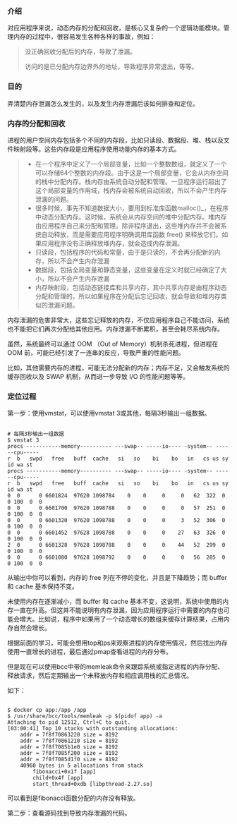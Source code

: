 ### 介绍

对应用程序来说，动态内存的分配和回收，是核心又复杂的一个逻辑功能模块。管理内存的过程中，很容易发生各种各样的事故，例如：

> 没正确回收分配后的内存，导致了泄漏。
>
> 访问的是已分配内存边界外的地址，导致程序异常退出，等等。

### 目的

弄清楚内存泄漏怎么发生的，以及发生内存泄漏后该如何排查和定位。

### 内存的分配和回收

进程的用户空间内存包括多个不同的内存段，比如只读段、数据段、堆、栈以及文件映射段等。这些内存段是应用程序使用功能内存的基本方式。

> - 在一个程序中定义了一个局部变量，比如一个整数数组，就定义了一个可以存储64个整数的内存段。由于这是一个局部变量，它会从内存空间的栈中分配内存。栈内存由系统自动分配和管理。一旦程序运行超出了这个局部变量的作用域，栈内存会被系统自动回收，所以不会产生内存泄漏的问题。
> - 很多时候，事先不知道数据大小，要用到标准库函数malloc()_，在程序中动态分配内存。这时候，系统会从内存空间的堆中分配内存。堆内存由应用程序自己来分配和管理。除非程序退出，这些堆内存并不会被系统自动释放，而是需要应用程序明确调用库函数 free() 来释放它们。如果应用程序没有正确释放堆内存，就会造成内存泄漏。
> - 只读段，包括程序的代码和常量，由于是只读的，不会再分配新的内存，所以不会产生内存泄漏
> - 数据段，包括全局变量和静态变量，这些变量在定义时就已经确定了大小，所以不会产生内存泄漏
> - 内存映射段，包括动态链接库和共享内存，其中共享内存是由程序动态分配和管理的，所以如果程序在分配后忘记回收，就会导致和堆内存类似的泄漏问题。

内存泄漏的危害非常大，这些忘记释放的内存，不仅应用程序自己不能访问，系统也不能把它们再次分配给其他应用。内存泄漏不断累积，甚至会耗尽系统内存。

虽然，系统最终可以通过 OOM （Out of Memory）机制杀死进程，但进程在 OOM 前，可能已经引发了一连串的反应，导致严重的性能问题。

比如，其他需要内存的进程，可能无法分配新的内存；内存不足，又会触发系统的缓存回收以及 SWAP 机制，从而进一步导致 I/O 的性能问题等等。

### 定位过程

第一步：使用vmstat，可以使用vmstat 3或其他，每隔3秒输出一组数据。

```shell

# 每隔3秒输出一组数据
$ vmstat 3
procs -----------memory---------- ---swap-- -----io---- -system-- ------cpu-----
r  b   swpd   free   buff  cache   si   so    bi    bo   in   cs us sy id wa st
procs -----------memory---------- ---swap-- -----io---- -system-- ------cpu-----
r  b   swpd   free   buff  cache   si   so    bi    bo   in   cs us sy id wa st
0  0      0 6601824  97620 1098784    0    0     0     0   62  322  0  0 100  0  0
0  0      0 6601700  97620 1098788    0    0     0     0   57  251  0  0 100  0  0
0  0      0 6601320  97620 1098788    0    0     0     3   52  306  0  0 100  0  0
0  0      0 6601452  97628 1098788    0    0     0    27   63  326  0  0 100  0  0
2  0      0 6601328  97628 1098788    0    0     0    44   52  299  0  0 100  0  0
0  0      0 6601080  97628 1098792    0    0     0     0   56  285  0  0 100  0  0 
```

从输出中你可以看到，内存的 free 列在不停的变化，并且是下降趋势；而 buffer 和 cache 基本保持不变。

未使用内存在逐渐减小，而 buffer 和 cache 基本不变，这说明，系统中使用的内存一直在升高。但这并不能说明有内存泄漏，因为应用程序运行中需要的内存也可能会增大。比如说，程序中如果用了一个动态增长的数组来缓存计算结果，占用内存自然会增长。

根据前面的学习，可能会想用top和ps来观察进程的内存使用情况，然后找出内存使用一直增长的进程，最后通过pmap查看进程的内存分布。

但是现在可以使用bcc中带的memleak命令来跟踪系统或指定进程的内存分配、释放请求，然后定期输出一个未释放内存和相应调用栈的汇总情况。

如下：

```shell

$ docker cp app:/app /app
$ /usr/share/bcc/tools/memleak -p $(pidof app) -a
Attaching to pid 12512, Ctrl+C to quit.
[03:00:41] Top 10 stacks with outstanding allocations:
    addr = 7f8f70863220 size = 8192
    addr = 7f8f70861210 size = 8192
    addr = 7f8f7085b1e0 size = 8192
    addr = 7f8f7085f200 size = 8192
    addr = 7f8f7085d1f0 size = 8192
    40960 bytes in 5 allocations from stack
        fibonacci+0x1f [app]
        child+0x4f [app]
        start_thread+0xdb [libpthread-2.27.so] 
```

可以看到是fibonacci函数分配的内存没有释放。

第二步：查看源码找到导致内存泄漏的代码。